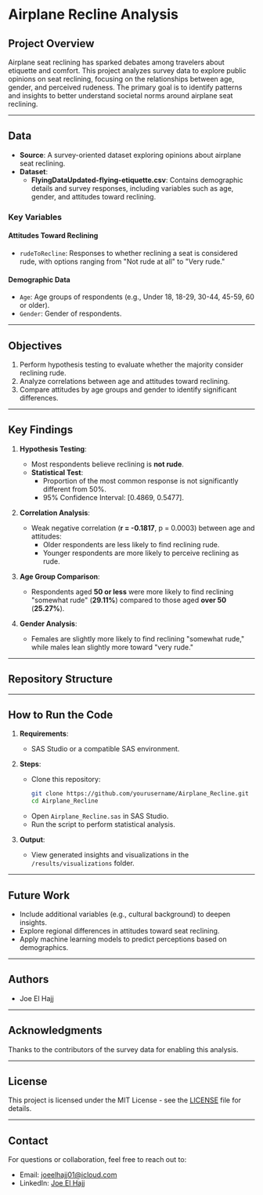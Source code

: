 # Airplane Recline Analysis

## Project Overview
Airplane seat reclining has sparked debates among travelers about etiquette and comfort. This project analyzes survey data to explore public opinions on seat reclining, focusing on the relationships between age, gender, and perceived rudeness. The primary goal is to identify patterns and insights to better understand societal norms around airplane seat reclining.

---

## Data
- **Source**: A survey-oriented dataset exploring opinions about airplane seat reclining.
- **Dataset**:
  - **FlyingDataUpdated-flying-etiquette.csv**: Contains demographic details and survey responses, including variables such as age, gender, and attitudes toward reclining.

### Key Variables
#### Attitudes Toward Reclining
- `rudeToRecline`: Responses to whether reclining a seat is considered rude, with options ranging from "Not rude at all" to "Very rude."

#### Demographic Data
- `Age`: Age groups of respondents (e.g., Under 18, 18-29, 30-44, 45-59, 60 or older).
- `Gender`: Gender of respondents.

---

## Objectives
1. Perform hypothesis testing to evaluate whether the majority consider reclining rude.
2. Analyze correlations between age and attitudes toward reclining.
3. Compare attitudes by age groups and gender to identify significant differences.

---

## Key Findings
1. **Hypothesis Testing**:
   - Most respondents believe reclining is **not rude**.
   - **Statistical Test**:
     - Proportion of the most common response is not significantly different from 50%.
     - 95% Confidence Interval: [0.4869, 0.5477].

2. **Correlation Analysis**:
   - Weak negative correlation (**r = -0.1817**, p = 0.0003) between age and attitudes:
     - Older respondents are less likely to find reclining rude.
     - Younger respondents are more likely to perceive reclining as rude.

3. **Age Group Comparison**:
   - Respondents aged **50 or less** were more likely to find reclining "somewhat rude" (**29.11%**) compared to those aged **over 50** (**25.27%**).

4. **Gender Analysis**:
   - Females are slightly more likely to find reclining "somewhat rude," while males lean slightly more toward "very rude."

---

## Repository Structure

---

## How to Run the Code
1. **Requirements**:
   - SAS Studio or a compatible SAS environment.

2. **Steps**:
   - Clone this repository:
     ```bash
     git clone https://github.com/yourusername/Airplane_Recline.git
     cd Airplane_Recline
     ```
   - Open `Airplane_Recline.sas` in SAS Studio.
   - Run the script to perform statistical analysis.

3. **Output**:
   - View generated insights and visualizations in the `/results/visualizations` folder.

---

## Future Work
- Include additional variables (e.g., cultural background) to deepen insights.
- Explore regional differences in attitudes toward seat reclining.
- Apply machine learning models to predict perceptions based on demographics.

---

## Authors
- Joe El Hajj

---

## Acknowledgments
Thanks to the contributors of the survey data for enabling this analysis.

---

## License
This project is licensed under the MIT License - see the [LICENSE](LICENSE) file for details.

---

## Contact
For questions or collaboration, feel free to reach out to:
- Email: joeelhajj01@icloud.com
- LinkedIn: [Joe El Hajj](https://www.linkedin.com/in/joe-el-hajj-443518301/)


